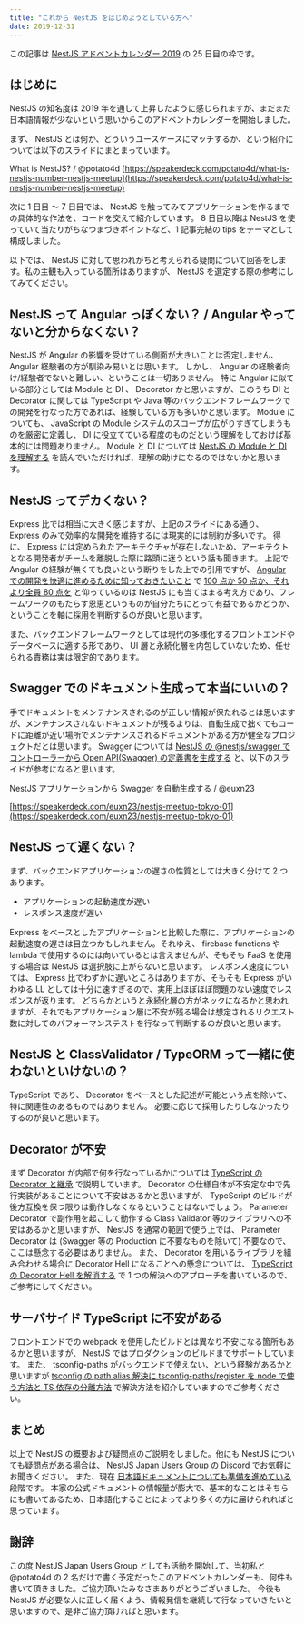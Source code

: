 ```yaml
---
title: "これから NestJS をはじめようとしている方へ"
date: 2019-12-31
---
```


この記事は [NestJS アドベントカレンダー 2019](https://qiita.com/advent-calendar/2019/nestjs) の 25 日目の枠です。

## はじめに

NestJS の知名度は 2019 年を通して上昇したように感じられますが、まだまだ日本語情報が少ないという思いからこのアドベントカレンダーを開始しました。

まず、 NestJS とは何か、どういうユースケースにマッチするか、という紹介については以下のスライドにまとまっています。

What is NestJS? / @potato4d
[https://speakerdeck.com/potato4d/what-is-nestjs-number-nestjs-meetup](https://speakerdeck.com/potato4d/what-is-nestjs-number-nestjs-meetup)

次に 1 日目 〜 7 日目では、 NestJS を触ってみてアプリケーションを作るまでの具体的な作法を、コードを交えて紹介しています。
8 日目以降は NestJS を使っていて当たりがちなつまづきポイントなど、1 記事完結の tips をテーマとして構成しました。

以下では、 NestJS に対して思われがちと考えられる疑問について回答をします。私の主観も入っている箇所はありますが、 NestJS を選定する際の参考にしてみてください。

## NestJS って Angular っぽくない？ / Angular やってないと分からなくない？

NestJS が Angular の影響を受けている側面が大きいことは否定しません、 Angular 経験者の方が馴染み易いとは思います。
しかし、 Angular の経験者向け/経験者でないと難しい、ということは一切ありません。
特に Angular に似ている部分としては Module と DI 、 Decorator かと思いますが、このうち DI と Decorator に関しては TypeScript や Java 等のバックエンドフレームワークでの開発を行なった方であれば、経験している方も多いかと思います。
Module についても、 JavaScript の Module システムのスコープが広がりすぎてしまうものを厳密に定義し、 DI に役立てている程度のものだという理解をしておけば基本的には問題ありません。
Module と DI については [NestJS の Module と DI を理解する](https://qiita.com/euxn23/items/acce35485feed5badf4b) を読んでいただければ、理解の助けになるのではないかと思います。

## NestJS ってデカくない？

Express 比では相当に大きく感じますが、上記のスライドにある通り、 Express のみで効率的な開発を維持するには現実的には制約が多いです。
得に、 Express には定められたアーキテクチャが存在しないため、アーキテクトとなる開発者がチームを離脱した際に路頭に迷うという話も聞きます。
上記で Angular の経験が無くても良いという断りをした上での引用ですが、 [Angular での開発を快適に進めるために知っておきたいこと](https://qiita.com/okunokentaro/items/503ab7a4c7601b564de0) で [100 点か 50 点か、それより全員 80 点を](https://qiita.com/okunokentaro/items/503ab7a4c7601b564de0#100%E7%82%B9%E3%81%8B50%E7%82%B9%E3%81%8B%E3%81%9D%E3%82%8C%E3%82%88%E3%82%8A%E5%85%A8%E5%93%A180%E7%82%B9%E3%82%92) と仰っているのは NestJS にも当てはまる考え方であり、フレームワークのもたらす恩恵というものが自分たちにとって有益であるかどうか、ということを軸に採用を判断するのが良いと思います。

また、バックエンドフレームワークとしては現代の多様化するフロントエンドやデータベースに適する形であり、 UI 層と永続化層を内包していないため、任せられる責務は実は限定的であります。

## Swagger でのドキュメント生成って本当にいいの？

手でドキュメントをメンテナンスされるのが正しい情報が保たれるとは思いますが、メンテナンスされないドキュメントが残るよりは、自動生成で拙くてもコードに距離が近い場所でメンテナンスされるドキュメントがある方が健全なプロジェクトだとは思います。
Swagger については [NestJS の @nestjs/swagger でコントローラーから Open API(Swagger) の定義書を生成する](https://qiita.com/odanado/items/60456ab3388f834dc9ca) と、以下のスライドが参考になると思います。

NestJS アプリケーションから Swagger を自動生成する / @euxn23

[https://speakerdeck.com/euxn23/nestjs-meetup-tokyo-01](https://speakerdeck.com/euxn23/nestjs-meetup-tokyo-01)

## NestJS って遅くない？

まず、バックエンドアプリケーションの遅さの性質としては大きく分けて 2 つあります。

- アプリケーションの起動速度が遅い
- レスポンス速度が遅い

Express をベースとしたアプリケーションと比較した際に、アプリケーションの起動速度の遅さは目立つかもしれません。それゆえ、 firebase functions や lambda で使用するのには向いているとは言えませんが、そもそも FaaS を使用する場合は NestJS は選択肢に上がらないと思います。
レスポンス速度については、 Express 比でわずかに遅いところはありますが、そもそも Express がいわゆる LL としては十分に速すぎるので、実用上ほぼほぼ問題のない速度でレスポンスが返ります。
どちらかというと永続化層の方がネックになるかと思われますが、それでもアプリケーション層に不安が残る場合は想定されるリクエスト数に対してのパフォーマンステストを行なって判断するのが良いと思います。

## NestJS と ClassValidator / TypeORM って一緒に使わないといけないの？

TypeScript であり、 Decorator をベースとした記述が可能という点を除いて、特に関連性のあるものではありません。
必要に応じて採用したりしなかったりするのが良いと思います。

## Decorator が不安

まず Decorator が内部で何を行なっているかについては [TypeScript の Decorator と継承](https://qiita.com/euxn23/items/987f359eeb6a6bd45fad) で説明しています。
Decorator の仕様自体が不安定な中で先行実装があることについて不安はあるかと思いますが、 TypeScript のビルドが後方互換を保つ限りは動作しなくなるということはないでしょう。
Parameter Decorator で副作用を起こして動作する Class Validator 等のライブラリへの不安はあるかと思いますが、 NestJS を通常の範囲で使う上では、 Parameter Decorator は (Swagger 等の Production に不要なものを除いて) 不要なので、ここは懸念する必要はありません。
また、 Decorator を用いるライブラリを組み合わせる場合に Decorator Hell になることへの懸念については、 [TypeScript の Decorator Hell を解消する](https://qiita.com/euxn23/items/f018574e0594b0b6c943) で 1 つの解決へのアプローチを書いているので、ご参考にしてください。

## サーバサイド TypeScript に不安がある

フロントエンドでの webpack を使用したビルドとは異なり不安になる箇所もあるかと思いますが、 NestJS ではプロダクションのビルドまでサポートしています。
また、 tsconfig-paths がバックエンドで使えない、という経験があるかと思いますが [tsconfig の path alias 解決に tsconfig-paths/register を node で使う方法と TS 依存の分離方法](https://qiita.com/euxn23/items/bf462b2fb8e2ce1f203c) で解決方法を紹介していますのでご参考ください。

## まとめ

以上で NestJS の概要および疑問点のご説明をしました。他にも NestJS についても疑問点がある場合は、 [NestJS Japan Users Group の Discord](https://discord.gg/nB9MadZ) でお気軽にお聞きください。
また、現在 [日本語ドキュメントについても準備を進めている](https://gist.github.com/potato4d/1d12ca8aa9f1d51cee9aeb35b6be062d)段階です。
本家の公式ドキュメントの情報量が膨大で、基本的なことはそちらにも書いてあるため、日本語化することによってより多くの方に届けられればと思っています。

## 謝辞

この度 NestJS Japan Users Group としても活動を開始して、当初私と @potato4d の 2 名だけで書く予定だったこのアドベントカレンダーも、何件も書いて頂きました。ご協力頂いたみなさまありがとうございました。
今後も NestJS が必要な人に正しく届くよう、情報発信を継続して行なっていきたいと思いますので、是非ご協力頂ければと思います。
